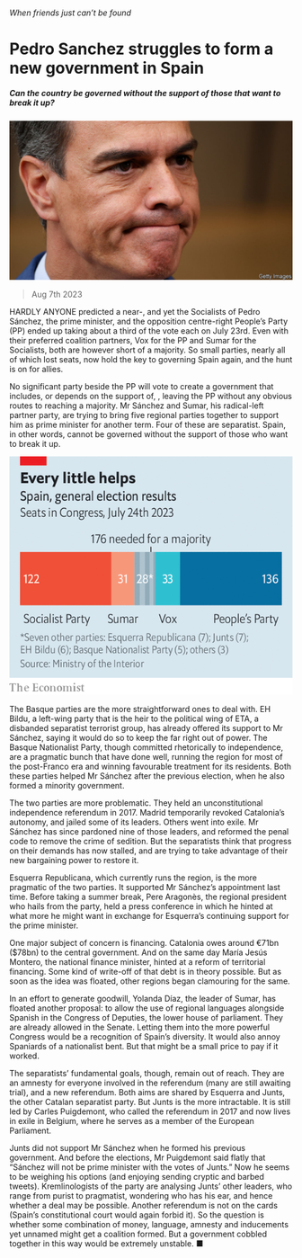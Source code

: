 ###### When friends just can’t be found

# Pedro Sanchez struggles to form a new government in Spain 

##### Can the country be governed without the support of those that want to break it up? 

![image](images/20230812_EUP501.jpg) 

> Aug 7th 2023 

HARDLY ANYONE predicted a near-, and yet the Socialists of Pedro Sánchez, the prime minister, and the opposition centre-right People’s Party (PP) ended up taking about a third of the vote each on July 23rd. Even with their preferred coalition partners, Vox for the PP and Sumar for the Socialists, both are however short of a majority. So small parties, nearly all of which lost seats, now hold the key to governing Spain again, and the hunt is on for allies.

No significant party beside the PP will vote to create a government that includes, or depends on the support of, , leaving the PP without any obvious routes to reaching a majority. Mr Sánchez and Sumar, his radical-left partner party, are trying to bring five regional parties together to support him as prime minister for another term. Four of these are separatist. Spain, in other words, cannot be governed without the support of those who want to break it up. 

![image](images/20230812_EUC058.png) 


The Basque parties are the more straightforward ones to deal with. EH Bildu, a left-wing party that is the heir to the political wing of ETA, a disbanded separatist terrorist group, has already offered its support to Mr Sánchez, saying it would do so to keep the far right out of power. The Basque Nationalist Party, though committed rhetorically to independence, are a pragmatic bunch that have done well, running the region for most of the post-Franco era and winning favourable treatment for its residents. Both these parties helped Mr Sánchez after the previous election, when he also formed a minority government.

The two  parties are more problematic. They held an unconstitutional independence referendum in 2017. Madrid temporarily revoked Catalonia’s autonomy, and jailed some of its leaders. Others went into exile. Mr Sánchez has since pardoned nine of those leaders, and reformed the penal code to remove the crime of sedition. But the separatists think that progress on their demands has now stalled, and are trying to take advantage of their new bargaining power to restore it.

Esquerra Republicana, which currently runs the region, is the more pragmatic of the two parties. It supported Mr Sánchez’s appointment last time. Before taking a summer break, Pere Aragonès, the regional president who hails from the party, held a press conference in which he hinted at what more he might want in exchange for Esquerra’s continuing support for the prime minister.

One major subject of concern is financing. Catalonia owes around €71bn ($78bn) to the central government. And on the same day María Jesús Montero, the national finance minister, hinted at a reform of territorial financing. Some kind of write-off of that debt is in theory possible. But as soon as the idea was floated, other regions began clamouring for the same. 

In an effort to generate goodwill, Yolanda Díaz, the leader of Sumar, has floated another proposal: to allow the use of regional languages alongside Spanish in the Congress of Deputies, the lower house of parliament. They are already allowed in the Senate. Letting them into the more powerful Congress would be a recognition of Spain’s diversity. It would also annoy Spaniards of a nationalist bent. But that might be a small price to pay if it worked.

The separatists’ fundamental goals, though, remain out of reach. They are an amnesty for everyone involved in the referendum (many are still awaiting trial), and a new referendum. Both aims are shared by Esquerra and Junts, the other Catalan separatist party. But Junts is the more intractable. It is still led by Carles Puigdemont, who called the referendum in 2017 and now lives in exile in Belgium, where he serves as a member of the European Parliament. 

Junts did not support Mr Sánchez when he formed his previous government. And before the elections, Mr Puigdemont said flatly that “Sánchez will not be prime minister with the votes of Junts.” Now he seems to be weighing his options (and enjoying sending cryptic and barbed tweets). Kremlinologists of the party are analysing Junts’ other leaders, who range from purist to pragmatist, wondering who has his ear, and hence whether a deal may be possible. Another referendum is not on the cards (Spain’s constitutional court would again forbid it). So the question is whether some combination of money, language, amnesty and inducements yet unnamed might get a coalition formed. But a government cobbled together in this way would be extremely unstable. ■

